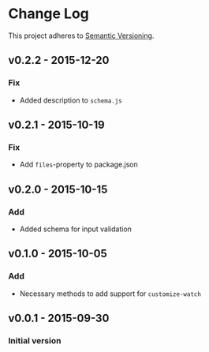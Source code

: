 # Change Log

This project adheres to [Semantic Versioning](http://semver.org/).

## v0.2.2 - 2015-12-20
### Fix

* Added description to `schema.js`

## v0.2.1 - 2015-10-19
### Fix

* Add `files`-property to package.json

## v0.2.0 - 2015-10-15
### Add

* Added schema for input validation

## v0.1.0 - 2015-10-05 
### Add

* Necessary methods to add support for `customize-watch`

## v0.0.1 - 2015-09-30
### Initial version